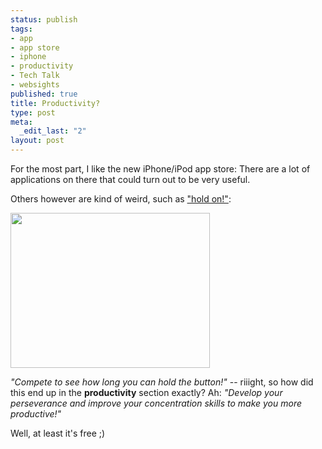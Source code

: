 ```yaml
--- 
status: publish
tags: 
- app
- app store
- iphone
- productivity
- Tech Talk
- websights
published: true
title: Productivity?
type: post
meta: 
  _edit_last: "2"
layout: post
---
```

For the most part, I like the new iPhone/iPod app store: There are a lot of applications on there that could turn out to be very useful.

Others however are kind of weird, such as <a href="http://phobos.apple.com/WebObjects/MZStore.woa/wa/viewSoftware?id=284963359&mt=8">"hold on!"</a>:

<img src="http://fredericiana.com/wp-content/uploads/2008/07/app-store-hold-on.jpg" alt="" title="iTunes App Store: Hold On" width="319" height="248" class="alignnone size-full wp-image-1336" />

<em>"Compete to see how long you can hold the button!"</em> -- riiight, so how did this end up in the <strong>productivity</strong> section exactly? Ah: <em>"Develop your perseverance and improve your concentration skills to make you more productive!"</em>

Well, at least it's free ;) 
